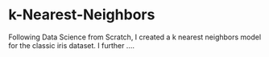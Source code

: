 # k-Nearest-Neighbors
Following Data Science from Scratch, I created a k nearest neighbors model for the classic iris dataset. I further ....
